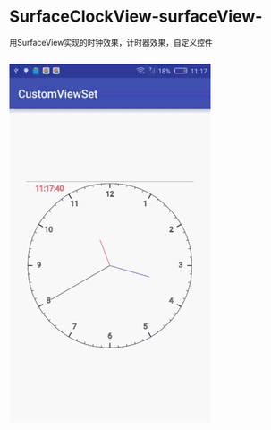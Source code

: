 # SurfaceClockView-surfaceView-
用SurfaceView实现的时钟效果，计时器效果，自定义控件
## ![image](https://github.com/VincentLoveAndroid/SurfaceClockView/blob/master/surfaceClockView.gif?raw=true)
